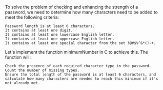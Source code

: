 To solve the problem of checking and enhancing the strength of a password, we need to determine how many characters need to be added to meet the following criteria:

    Password length is at least 6 characters.
    It contains at least one digit.
    It contains at least one lowercase English letter.
    It contains at least one uppercase English letter.
    It contains at least one special character from the set !@#$%^&*()-+.

Let's implement the function minimumNumber in C to achieve this. The function will:

    Check the presence of each required character type in the password.
    Count the number of missing types.
    Ensure the total length of the password is at least 6 characters, and calculate how many characters are needed to reach this minimum if it's not already met.
